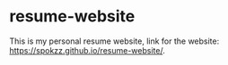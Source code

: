 # resume-website
This is my personal resume website,
link for the website: https://spokzz.github.io/resume-website/.
